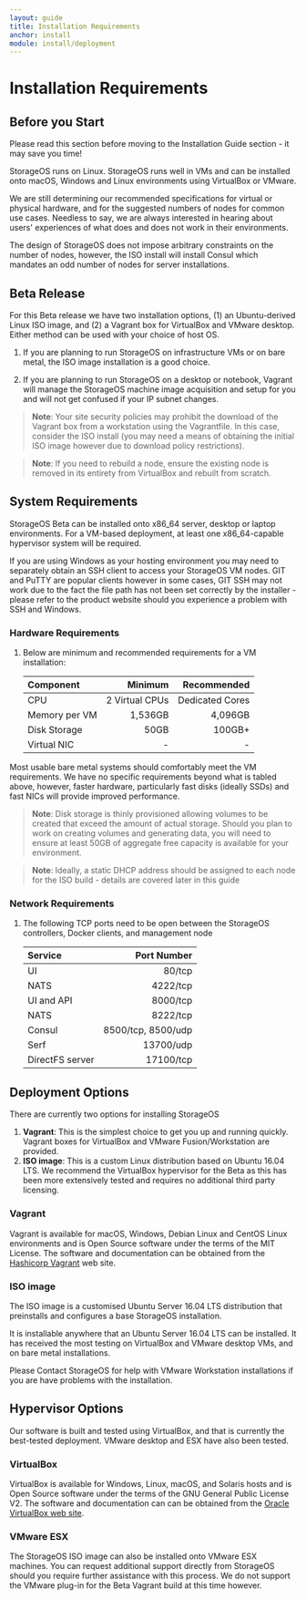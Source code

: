 ```yaml
---
layout: guide
title: Installation Requirements
anchor: install
module: install/deployment
---
```


# Installation Requirements

## Before you Start
Please read this section before moving to the Installation Guide section - it may save you time!

StorageOS runs on Linux. StorageOS runs well in VMs and can be installed onto macOS, Windows and Linux environments using VirtualBox or VMware.

We are still determining our recommended specifications for virtual or physical hardware, and for the suggested numbers of nodes for common use cases. Needless to say, we are always interested in hearing about users' experiences of what does and does not work in their environments.

The design of StorageOS does not impose arbitrary constraints on the number of nodes, however, the ISO install will install Consul which mandates an odd number of nodes for server installations.


## Beta Release
For this Beta release we have two installation options, (1) an Ubuntu-derived Linux ISO image, and (2) a Vagrant box for VirtualBox and VMware desktop.  Either method can be used with your choice of host OS.

1. If you are planning to run StorageOS on infrastructure VMs or on bare metal, the ISO image installation is a good choice.

2. If you are planning to run StorageOS on a desktop or notebook, Vagrant will manage the StorageOS machine image acquisition and setup for you and will not get confused if your IP subnet changes.

>**Note**: Your site security policies may prohibit the download of the Vagrant box from a workstation using the Vagrantfile. In this case, consider the ISO install (you may need a means of obtaining the initial ISO image however due to download policy restrictions).

>**Note**: If you need to rebuild a node, ensure the existing node is removed in its entirety from VirtualBox and rebuilt from scratch.


## System Requirements

StorageOS Beta can be installed onto x86_64 server, desktop or laptop environments.  For a VM-based deployment, at least one x86_64-capable hypervisor system will be required.

If you are using Windows as your hosting environment you may need to separately obtain an SSH client to access your StorageOS VM nodes.  GIT and PuTTY are popular clients however in some cases, GIT SSH may not work due to the fact the file path has not been set correctly by the installer - please refer to the product website should you experience a problem with SSH and Windows. 


### Hardware Requirements

1. Below are minimum and recommended requirements for a VM installation:

    | Component       | Minimum         | Recommended     |
    |:--------------- |----------------:| ---------------:|
    | CPU             |  2 Virtual CPUs |  Dedicated Cores|
    | Memory per VM   |    1,536GB      |        4,096GB  |
    | Disk Storage    |    50GB         |          100GB+ |
    | Virtual NIC     |               - |               - |

Most usable bare metal systems should comfortably meet the VM requirements. We have no specific requirements beyond what is tabled above, however, faster hardware, particularly fast disks (ideally SSDs) and fast NICs will provide improved performance.

>**Note**: Disk storage is thinly provisioned allowing volumes to be created that exceed the amount of actual storage.  Should you plan to work on creating volumes and generating data, you will need to ensure at least 50GB of aggregate free capacity is available for your environment.

>**Note**: Ideally, a static DHCP address should be assigned to each node for the ISO build - details are covered later in this guide

### Network Requirements

1. The following TCP ports need to be open between the StorageOS controllers, Docker clients, and management node


    | Service           | Port Number        |
    |:------------------|-------------------:|
    | UI                |        80/tcp      |
    | NATS              |      4222/tcp      |
    | UI and API        |      8000/tcp      |
    | NATS              |      8222/tcp      |
    | Consul            | 8500/tcp, 8500/udp |
    | Serf              |      13700/udp     |
    | DirectFS server   |      17100/tcp     |


## Deployment Options

There are currently two options for installing StorageOS

1. **Vagrant**: This is the simplest choice to get you up and running quickly. Vagrant boxes for VirtualBox and VMware Fusion/Workstation are provided.
2. **ISO image**: This is a custom Linux distribution based on Ubuntu 16.04 LTS. We recommend the VirtualBox hypervisor for the Beta as this has been more extensively tested and requires no additional third party licensing.

### Vagrant
Vagrant is available for macOS, Windows, Debian Linux and CentOS Linux environments and is Open Source software under the terms of the MIT License.  The software and documentation can be obtained from the [Hashicorp Vagrant](http://vagrantup.com) web site.

### ISO image

The ISO image is a customised Ubuntu Server 16.04 LTS distribution that preinstalls and configures a base StorageOS installation.

It is installable anywhere that an Ubuntu Server 16.04 LTS can be installed. It has received the most testing on VirtualBox and VMware desktop VMs, and on bare metal installations.

Please Contact StorageOS for help with VMware Workstation installations if you are have problems with the installation.


## Hypervisor Options

Our software is built and tested using VirtualBox, and that is currently the best-tested deployment. VMware desktop and ESX have also been tested.

### VirtualBox
VirtualBox is available for Windows, Linux, macOS, and Solaris hosts and is Open Source software under the terms of the GNU General Public License V2.  The software and documentation can can be obtained from the [Oracle VirtualBox web site](http://virtualbox.org).  

### VMware ESX
The StorageOS ISO image can also be installed onto VMware ESX machines.  You can request additional support directly from StorageOS should you require further assistance with this process. We do not support the VMware plug-in for the Beta Vagrant build at this time however.
